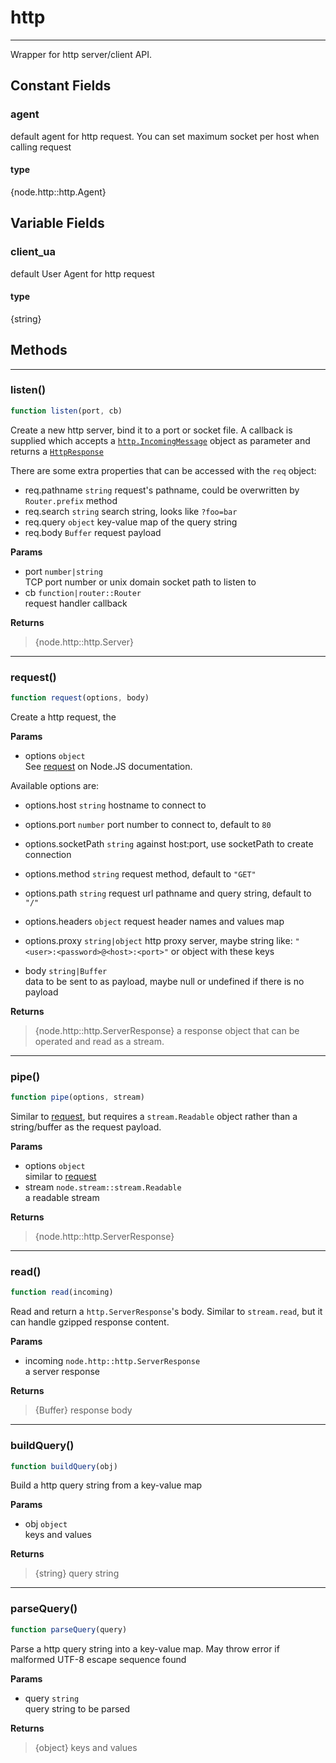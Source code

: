 <!-- @rev 35da296f800f3d5fc67761de9eda6b74 215fda -->
# http

----


 Wrapper for http server/client API.



## Constant Fields

### agent

 default agent for http request. You can set
 maximum socket per host when calling request

  #### type
{node.http::http.Agent}
 



## Variable Fields

### client_ua

 default User Agent for http request

#### type
{string}
 




## Methods

------------------------------------------------------------------------
### listen()

```js
function listen(port, cb) 
```


 Create a new http server, bind it to a port or socket file. A callback is supplied which accepts a
 [`http.IncomingMessage`](https://nodejs.org/api/http.html#http_http_incomingmessage) object as
 parameter and returns a [`HttpResponse`](http_response.html#HttpResponse)

 There are some extra properties that can be accessed with the `req` object:

   - req.pathname `string` request's pathname, could be overwritten by `Router.prefix` method
   - req.search `string` search string, looks like `?foo=bar`
   - req.query `object` key-value map of the query string
   - req.body `Buffer` request payload


**Params**

  - port `number|string`
    <br>TCP port number or unix domain socket path to listen to
  - cb `function|router::Router`
    <br>request handler callback

**Returns**

> {node.http::http.Server}
 

------------------------------------------------------------------------
### request()

```js
function request(options, body) 
```


 Create a http request, the

**Params**

  - options `object`
    <br>See [request](https://nodejs.org/api/http.html#http_http_request_options_callback) on Node.JS documentation.

 Available options are:

   - options.host `string` hostname to connect to
   - options.port `number` port number to connect to, default to `80`
   - options.socketPath `string` against host:port, use socketPath to create connection
   - options.method `string` request method, default to `"GET"`
   - options.path `string` request url pathname and query string, default to `"/"`
   - options.headers `object` request header names and values map
   - options.proxy `string|object` http proxy server, maybe string like: `"<user>:<password>@<host>:<port>"` or object with these keys

  - body `string|Buffer`
    <br>data to be sent to as payload, maybe null or undefined if there is no payload

**Returns**

> {node.http::http.ServerResponse} a response object that can be operated and read as a stream.
 

------------------------------------------------------------------------
### pipe()

```js
function pipe(options, stream) 
```


 Similar to [request](#request), but requires a `stream.Readable` object rather than a string/buffer as the request payload.


**Params**

  - options `object`
    <br>similar to [request](#request)
  - stream `node.stream::stream.Readable`
    <br>a readable stream

**Returns**

> {node.http::http.ServerResponse}
 

------------------------------------------------------------------------
### read()

```js
function read(incoming) 
```


 Read and return a `http.ServerResponse`'s body. Similar to `stream.read`, but it can handle gzipped response content.


**Params**

  - incoming `node.http::http.ServerResponse`
    <br>a server response

**Returns**

> {Buffer} response body
 

------------------------------------------------------------------------
### buildQuery()

```js
function buildQuery(obj) 
```


 Build a http query string from a key-value map


**Params**

  - obj `object`
    <br>keys and values

**Returns**

> {string} query string
 

------------------------------------------------------------------------
### parseQuery()

```js
function parseQuery(query) 
```


 Parse a http query string into a key-value map.
 May throw error if malformed UTF-8 escape sequence found


**Params**

  - query `string`
    <br>query string to be parsed

**Returns**

> {object} keys and values
 
